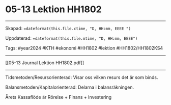 # 05-13 Lektion HH1802

---

Skapad: `=dateformat(this.file.ctime, "D, HH:mm, EEEE ")`

Uppdaterad: `=dateformat(this.file.mtime, "D, HH:mm, EEEE")`

Tags: #year2024 #KTH #ekonomi #HH1802 #lektion #HH1802/HH1802KS4

---

[[05-13 Journal Lektion HH1802.pdf]]

---

Tidsmetoden/Resursorienterad: Visar oss vilken resurs det är som binds.

Balansmetoden/Kapitalorienterad: Delarna i balansräkningen.

Årets Kassaflöde är Rörelse + Finans + Investering
